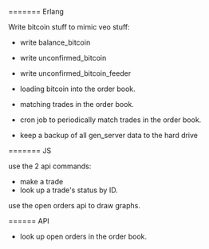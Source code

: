 ======= Erlang

Write bitcoin stuff to mimic veo stuff:
* write balance_bitcoin
* write unconfirmed_bitcoin
* write unconfirmed_bitcoin_feeder
* loading bitcoin into the order book.


* matching trades in the order book.
- cron job to periodically match trades in the order book.

* keep a backup of all gen_server data to the hard drive

======= JS

use the 2 api commands:
* make a trade
* look up a trade's status by ID.

use the open orders api to draw graphs.

====== API

* look up open orders in the order book.